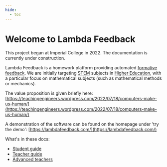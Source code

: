 ```yaml
---
hide:
  - toc
---
```


# Welcome to Lambda Feedback

This project began at Imperial College in 2022. The documentation is currently under construction.

Lambda Feedback is a homework platform providing automated [formative feedback](https://www.edutopia.org/blog/providing-feedback-as-formative-assessment-troy-hicks). We are initially targeting [STEM](https://en.wikipedia.org/wiki/Science,_technology,_engineering,_and_mathematics) subjects in [Higher Education](https://en.wikipedia.org/wiki/Higher_education), with a particular focus on mathematical subjects (such as mathematical methods or mechanics).

The value proposition is given briefly here:
[https://teachingengineers.wordpress.com/2022/07/18/computers-make-us-human/](https://teachingengineers.wordpress.com/2022/07/18/computers-make-us-human/)

A demonstration of the software can be found on the homepage under 'try the demo':
[https://lambdafeedback.com/](https://lambdafeedback.com/)

What's in these docs:

- [Student guide](student/index.md)
- [Teacher guide](teacher/index.md)
- [Advanced teachers](advanced/index.md)

